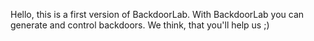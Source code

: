 Hello, this is a first version of BackdoorLab. With BackdoorLab you can generate and control backdoors. We think, that you'll help us ;)
